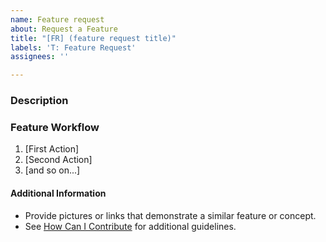 ```yaml
---
name: Feature request
about: Request a Feature
title: "[FR] (feature request title)"
labels: 'T: Feature Request'
assignees: ''

---
```


<!--

Have you read Marlin's Code of Conduct? By filing an Issue, you are expected to comply with it, including treating everyone with respect: https://github.com/MarlinFirmware/Marlin/blob/master/.github/code_of_conduct.md

Do you want to ask a question? Are you looking for support? Please don't post here. Instead please use one of the support links at https://github.com/MarlinFirmware/Marlin/issues/new/choose

Before filing an issue be sure to test the "bugfix" branches to see whether the issue has been resolved.

-->

### Description

<!-- Description of the requested feature -->

### Feature Workflow

<!-- Please describe the feature's behavior, user interaction, etc. -->

1. [First Action]
2. [Second Action]
3. [and so on...]

#### Additional Information

* Provide pictures or links that demonstrate a similar feature or concept.
* See [How Can I Contribute](#how-can-i-contribute) for additional guidelines.
